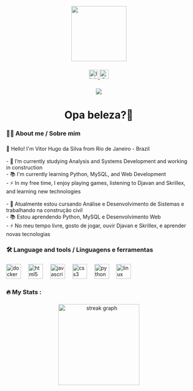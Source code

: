 <div align="center">
  <img height="150" src="https://media4.giphy.com/media/v1.Y2lkPTc5MGI3NjExcWdwNXczcG92emszanBtbmZrYW43ZTJtaTlyNGZkcWhqMmJjZDFucCZlcD12MV9pbnRlcm5hbF9naWZfYnlfaWQmY3Q9Zw/RbDKaczqWovIugyJmW/giphy.gif"  />
</div>

###

<div align="center">
  <a href="https://www.linkedin.com/in/vitor-h-silva-railander/" target="_blank">
    <img src="https://img.shields.io/static/v1?message=LinkedIn&logo=linkedin&label=&color=0077B5&logoColor=white&labelColor=&style=for-the-badge" height="25" alt="linkedin logo"  />
  </a>
  <a href="https://discord.com/users/railander." target="_blank">
    <img src="https://img.shields.io/static/v1?message=Discord&logo=discord&label=&color=7289DA&logoColor=white&labelColor=&style=for-the-badge" height="25" alt="discord logo"  />
  </a>
</div>

###

<div align="center">
  <img src="https://visitor-badge.laobi.icu/badge?page_id=RaILaNdEr-v.RaILaNdEr-v&"  />
</div>

###

<h1 align="center">Opa beleza?👋</h1>

###

<h3 align="left">👩‍💻  About me / Sobre mim</h3>

###

<p align="left">👋 Hello! I'm Vitor Hugo da Silva from Rio de Janeiro - Brazil<br><br>- 🔭 I’m currently studying Analysis and Systems Development and working in construction<br>- 📚 I'm currently learning Python, MySQL, and Web Development<br>- ⚡ In my free time, I enjoy playing games, listening to Djavan and Skrillex, and learning new technologies<br><br>- 🔭 Atualmente estou cursando Análise e Desenvolvimento de Sistemas e trabalhando na construção civil  <br>- 📚 Estou aprendendo Python, MySQL e Desenvolvimento Web  <br>- ⚡ No meu tempo livre, gosto de jogar, ouvir Djavan e Skrillex, e aprender novas tecnologias</p>

###

<h3 align="left">🛠 Language and tools / Linguagens e ferramentas</h3>

###

<div align="left">
  <img src="https://cdn.jsdelivr.net/gh/devicons/devicon/icons/docker/docker-plain-wordmark.svg" height="40" alt="docker logo"  />
  <img width="12" />
  <img src="https://cdn.jsdelivr.net/gh/devicons/devicon/icons/html5/html5-original.svg" height="40" alt="html5 logo"  />
  <img width="12" />
  <img src="https://cdn.jsdelivr.net/gh/devicons/devicon/icons/javascript/javascript-original.svg" height="40" alt="javascript logo"  />
  <img width="12" />
  <img src="https://cdn.jsdelivr.net/gh/devicons/devicon/icons/css3/css3-original.svg" height="40" alt="css3 logo"  />
  <img width="12" />
  <img src="https://cdn.jsdelivr.net/gh/devicons/devicon/icons/python/python-original.svg" height="40" alt="python logo"  />
  <img width="12" />
  <img src="https://cdn.jsdelivr.net/gh/devicons/devicon/icons/linux/linux-original.svg" height="40" alt="linux logo"  />
</div>

###

<h3 align="left">🔥   My Stats :</h3>

###

<div align="center">
  <img src="https://streak-stats.demolab.com?user=RaILaNdEr-v&locale=en&mode=daily&theme=dark&hide_border=false&border_radius=5&order=3" height="220" alt="streak graph"  />
</div>

###
